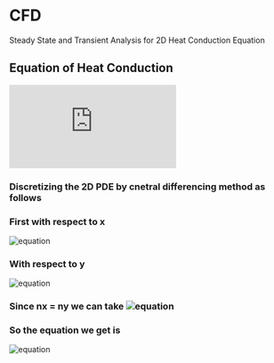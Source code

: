# CFD
Steady State and Transient Analysis for 2D Heat Conduction Equation

## Equation of Heat Conduction
![equation](https://latex.codecogs.com/svg.latex?%5Cfrac%7B%5Cpartial%5E2%20T%7D%7B%5Cpartial%20x%5E2%7D%20&plus;%20%5Cfrac%7B%5Cpartial%5E2%20T%7D%7B%5Cpartial%20y%5E2%7D%20%3D%200)

### Discretizing the 2D PDE by cnetral differencing method as follows
### First with respect to x
![equation](https://latex.codecogs.com/svg.latex?\frac{\partial^2&space;T}{\partial&space;x^2}&space;=&space;\frac{T_{(i-1,j)}-2T_{(i,j)}&plus;T_{(i&plus;1,&space;j)}}{\Delta&space;x^{2}})

### With respect to y
![equation](https://latex.codecogs.com/svg.latex?\frac{\partial^2&space;T}{\partial&space;y^2}&space;=&space;\frac{T_{(i,j-1)}-2T_{(i,j)}&plus;T_{(i,&space;j&plus;1)}}{\Delta&space;y^{2}})

### Since nx = ny we can take ![equation](https://latex.codecogs.com/svg.latex?\Delta&space;x^{2}&space;=&space;\Delta&space;y^{2})

### So the equation we get is 
![equation](https://latex.codecogs.com/svg.latex?T(i,&space;j)&space;=&space;\frac{1}{4}(T_{(i-1,&space;j)}&space;&plus;T_{(i&plus;1,&space;j)}&space;&plus;&space;T_{(i,&space;j-1)}&space;&plus;T_{(i,&space;j&plus;1)}&space;))
 
